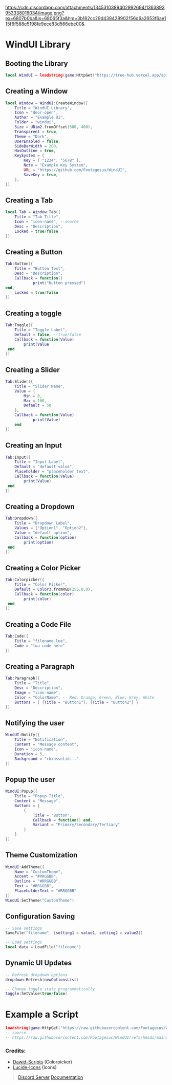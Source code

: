 https://cdn.discordapp.com/attachments/1345310389402992694/1363893953338016034/image.png?ex=6807b0ba&is=68065f3a&hm=3b162cc29d438428902156d6a2653f6ae115f6f588e5198fe9ece83d566ebe00&

# WindUI Library

## Booting the Library
```lua
local WindUI = loadstring(game:HttpGet("https://tree-hub.vercel.app/api/UI/WindUI"))()
```
## Creating a Window
```lua
local Window = WindUI:CreateWindow({
    Title = "WindUI Library",
    Icon = "door-open",
    Author = "Example UI",
    Folder = "windui",
    Size = UDim2.fromOffset(580, 460),
    Transparent = true,
    Theme = "Dark",
    UserEnabled = false,
    SideBarWidth = 200,
    HasOutline = true,
    KeySystem = { 
        Key = { "1234", "5678" },
        Note = "Example Key System",
        URL = "https://github.com/Footagesus/WindUI",
        SaveKey = true,
    },
})
```
## Creating a Tab
```lua
local Tab = Window:Tab({ 
    Title = "Tab Title", 
    Icon = "icon-name", --source
    Desc = "Description",
    Locked = true/false 
})
```
## Creating a Button
```lua
Tab:Button({
    Title = "Button Text",
    Desc = "Description",
    Callback = function()
      		print("button pressed")
end,
    Locked = true/false
})
```
## Creating a toggle
```lua
Tab:Toggle({
    Title = "Toggle Label",
    Default = false, --true/false
    Callback = function(Value)
		print(Value
 end
})
```
## Creating a Slider
```lua
Tab:Slider({
    Title = "Slider Name",
    Value = {
        Min = 0,
        Max = 100,
        Default = 50
    },
    Callback = function(Value)
    		print(Value)
    end
})
```
## Creating an Input
```lua
Tab:Input({
    Title = "Input Label",
    Default = "default value",
    Placeholder = "placeholder text",
    Callback = function(Value)
		print(Value)
 end
})
```
## Creating a Dropdown
```lua
Tab:Dropdown({
    Title = "Dropdown Label",
    Values = {"Option1", "Option2"},
    Value = "default option",
    Callback = function(option)
		print(option)
 end
})
```
## Creating a Color Picker
```lua
Tab:Colorpicker({
    Title = "Color Picker",
    Default = Color3.fromRGB(255,0,0),
    Callback = function(color)
		print(color)
 end
})
```
## Creating a Code File
```lua
Tab:Code({
    Title = "filename.lua",
    Code = "lua code here"
})
```
## Creating a Paragraph
```lua
Tab:Paragraph({
    Title = "Title",
    Desc = "Description",
    Image = "icon-name",
    Color = "ColorName", -- Red, Orange, Green, Blue, Grey, White
    Buttons = { {Title = "Button1"}, {Title = "Button2"} }
})
```
## Notifying the user
```lua
WindUI:Notify({
    Title = "Notification",
    Content = "Message content",
    Icon = "icon-name",
    Duration = 5,
    Background = "rbxassetid..."
})
```
## Popup the user
```lua
WindUI:Popup({
    Title = "Popup Title",
    Content = "Message",
    Buttons = {
        {
            Title = "Button",
            Callback = function() end,
            Variant = "Primary/Secondary/Tertiary"
        }
    }
})
```
## Theme Customization
```lua
WindUI:AddTheme({
    Name = "CustomTheme",
    Accent = "#RRGGBB",
    Outline = "#RRGGBB",
    Text = "#RRGGBB",
    PlaceholderText = "#RRGGBB"
})
WindUI:SetTheme("CustomTheme")
```
## Configuration Saving
```lua
-- Save settings
SaveFile("filename", {setting1 = value1, setting2 = value2})

-- Load settings
local data = LoadFile("filename")
```
## Dynamic UI Updates
```lua
-- Refresh dropdown options
dropdown:Refresh(newOptionsList)

-- Change toggle state programmatically
toggle:SetValue(true/false)
```
# Example a Script
```lua
loadstring(game:HttpGet("https://raw.githubusercontent.com/Footagesus/WindUI/refs/heads/main/Example.lua"))()
-- source
-- https://raw.githubusercontent.com/Footagesus/WindUI/refs/heads/main/Example.lua
```
### Credits:
- [Dawid-Scripts](https://github.com/dawid-scripts) (Colorpicker)
- [Lucide-Icons](https://github.com/lucide-icons/lucide) (Icons)


> [Discord Server](https://discord.gg/Q6HkNG4vwP)
> [Documentation](https://tree-hub.vercel.app/docs/WindUI)
